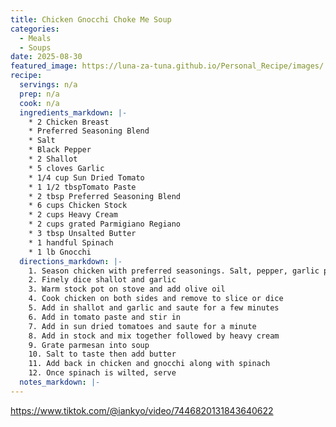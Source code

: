 ```yaml
---
title: Chicken Gnocchi Choke Me Soup
categories: 
  - Meals 
  - Soups
date: 2025-08-30
featured_image: https://luna-za-tuna.github.io/Personal_Recipe/images/
recipe:
  servings: n/a
  prep: n/a
  cook: n/a
  ingredients_markdown: |-
    * 2 Chicken Breast
    * Preferred Seasoning Blend
    * Salt
    * Black Pepper
    * 2 Shallot
    * 5 cloves Garlic
    * 1/4 cup Sun Dried Tomato
    * 1 1/2 tbspTomato Paste
    * 2 tbsp Preferred Seasoning Blend
    * 6 cups Chicken Stock
    * 2 cups Heavy Cream
    * 2 cups grated Parmigiano Regiano
    * 3 tbsp Unsalted Butter
    * 1 handful Spinach
    * 1 lb Gnocchi
  directions_markdown: |-
    1. Season chicken with preferred seasonings. Salt, pepper, garlic powder, cayenne pepper, red pepper flakes, thyme, oregano, and dried basil.
    2. Finely dice shallot and garlic
    3. Warm stock pot on stove and add olive oil
    4. Cook chicken on both sides and remove to slice or dice
    5. Add in shallot and garlic and saute for a few minutes
    6. Add in tomato paste and stir in
    7. Add in sun dried tomatoes and saute for a minute
    8. Add in stock and mix together followed by heavy cream
    9. Grate parmesan into soup
    10. Salt to taste then add butter
    11. Add back in chicken and gnocchi along with spinach
    12. Once spinach is wilted, serve
  notes_markdown: |-
---
```

<https://www.tiktok.com/@iankyo/video/7446820131843640622>